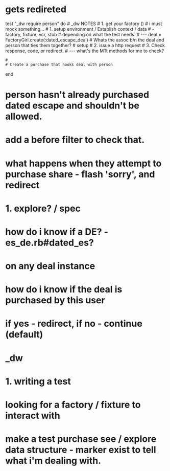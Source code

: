# gets redireted
  test "_dw require person" do
    # _dw NOTES
    # 1. get your factory ()
    # i must mock something...
    # 1. setup environment / Establish context / data
    # - factory, fixture, vcr, stub
    # depending on what the test needs.
    # ---
    deal = FactoryGirl.create(:dated_escape_deal)
    # Whats the assoc b/n the deal and person that ties them together?
    # setup
    # 2. issue a http request
    # 3. Check response, code, or redirect.
    # --- what's the MTt methods for me to check?

    #
    # Create a purchase that hooks deal with person
  end

  # person hasn't already purchased dated escape and shouldn't be allowed.
  # add a before filter to check that.
  # what happens when they attempt to purchase share - flash 'sorry', and redirect
  # 1. explore? / spec
  # how do i know if a DE? - es_de.rb#dated_es?
  # on any deal instance

  # how do i know if the deal is purchased by this user
  # if yes - redirect, if no - continue (default)
  # _dw

  # 1. writing a test
  # looking for a factory / fixture to interact with

  # make a test purchase see / explore data structure - marker exist to tell what i'm dealing with.
